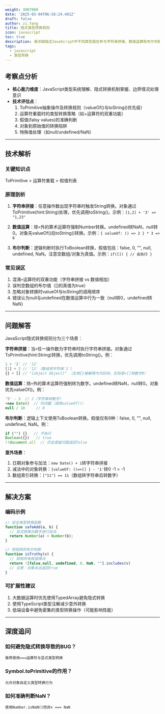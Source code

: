 ```yaml
---
weight: 3007000
date: '2025-03-04T06:58:24.481Z'
draft: false
author: zi.Yang
title: 隐式类型转换规则
icon: javascript
toc: true
description: 请详细描述JavaScript中不同类型值在参与字符串拼接、数值运算和布尔判断时的隐式转换规则，并举例说明可能产生意外结果的转换场景。
tags:
  - javascript
  - 类型转换
---
```


## 考察点分析

- **核心能力维度**：JavaScript类型系统理解、隐式转换机制掌握、边界情况处理意识
- **技术评估点**：
  1. ToPrimitive抽象操作及转换规则（valueOf()与toString()优先级）
  2. 运算符重载时的类型转换策略（如+运算符的双重功能）
  3. 假值(falsy values)的准确判断
  4. 对象到原始值的转换陷阱
  5. 特殊值处理（如null/undefined/NaN）

---

## 技术解析

### 关键知识点

ToPrimitive > 运算符重载 > 假值列表

### 原理剖析

1. **字符串拼接**：任意操作数出现字符串时触发String转换。对象通过ToPrimitive(hint:String)处理，优先调用toString()。示例：`[1,2] + '3' => "1,23"`

2. **数值运算**：除`+`外的算术运算符强制Number转换。undefined转NaN，null转0。对象先valueOf()后toString()转换。示例：`{ valueOf: () => 2 } * 3 => 6`

3. **布尔判断**：逻辑判断时执行ToBoolean转换，假值包括：false, 0, "", null, undefined, NaN。注意空数组/对象为真值。示例：`if([]) { // 会执行 }`

### 常见误区

1. 混淆`+`运算符的双重功能（字符串拼接 vs 数值相加）
2. 误判空数组的布尔值（[]的真值为true）
3. 忽略对象转换时valueOf与toString的调用顺序
4. 错误认为null与undefined在数值运算中行为一致（null转0，undefined转NaN）

---

## 问题解答

JavaScript隐式转换规则分为三个场景：

**字符串拼接**：当`+`任一操作数为字符串时执行字符串拼接。对象通过ToPrimitive(hint:String)转换，优先调用toString()。例：

```javascript
1 + '2' // '12'
[1] + 2 // '12'（数组转字符串'1'）
{} + [] // "[object Object]" （左侧{}被解释为代码块，实际是+[]转数字0）
```

**数值运算**：除`+`外的算术运算符强制转为数字。undefined转NaN，null转0。对象优先valueOf()。例：

```javascript
'5' - 3  // 2（字符串转数字）
+new Date()  // 时间戳（调用valueOf()）
null / 10     // 0
```

**布尔判断**：逻辑上下文使用ToBoolean转换。假值仅有6种：false, 0, "", null, undefined, NaN。例：

```javascript
if ("") {}   // 不执行
Boolean({})   // true
!!document.all  // 历史遗留问题返回false
```

**意外场景**：

1. 日期对象参与加法：`new Date() + 1`转字符串拼接
2. 减法中的对象转换：`{valueOf: ()=>[] } - '1'`转0 -1 = -1
3. 数组索引转换：`["11"] == 11`（数组转字符串后转数字）

---

## 解决方案

### 编码示例

```javascript
// 安全类型转换函数
function safeAdd(a, b) {
  // 显式转换为数字进行加法
  return Number(a) + Number(b);
}

// 防陷阱的布尔判断
function isTruthy(v) {
  // 排除所有假值情况
  return ![false,null, undefined, 0, NaN, ""].includes(v) 
  // 注意：对象永远返回true
}
```

### 可扩展性建议

1. 大数据运算时优先使用TypedArray避免隐式转换
2. 使用TypeScript类型注解减少意外转换
3. 低端设备中避免密集的类型转换操作（可能影响性能）

---

## 深度追问

### 如何避免隐式转换导致的BUG？

`推荐使用===运算符与显式类型转换`

### Symbol.toPrimitive的作用？

`允许对象自定义类型转换行为`

### 如何准确判断NaN？

`使用Number.isNaN()而非x === NaN`
